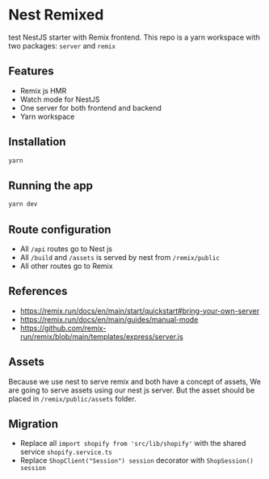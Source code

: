# Nest Remixed

test
NestJS starter with Remix frontend. This repo is a yarn workspace with two packages: `server` and `remix`

## Features

- Remix js HMR
- Watch mode for NestJS
- One server for both frontend and backend
- Yarn workspace

## Installation

```bash
yarn
```

## Running the app

```bash
yarn dev
```

## Route configuration

- All `/api` routes go to Nest js
- All `/build` and `/assets` is served by nest from `/remix/public`
- All other routes go to Remix

## References

- https://remix.run/docs/en/main/start/quickstart#bring-your-own-server
- https://remix.run/docs/en/main/guides/manual-mode
- https://github.com/remix-run/remix/blob/main/templates/express/server.js

## Assets

Because we use nest to serve remix and both have a concept of assets, We are going to serve assets using our nest js server. But the asset should be placed in `/remix/public/assets` folder.

## Migration

- Replace all `import shopify from 'src/lib/shopify'` with the shared service `shopify.service.ts`
- Replace `ShopClient("Session") session` decorator with `ShopSession() session`
